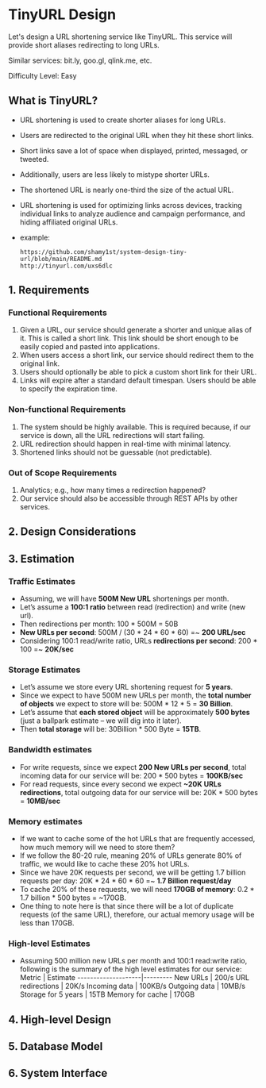 # TinyURL Design

Let's design a URL shortening service like TinyURL. This service will provide short aliases redirecting to long URLs. 

Similar services: bit.ly, goo.gl, qlink.me, etc.

Difficulty Level: Easy 

## What is TinyURL?

* URL shortening is used to create shorter aliases for long URLs.
* Users are redirected to the original URL when they hit these short links.
* Short links save a lot of space when displayed, printed, messaged, or tweeted.
* Additionally, users are less likely to mistype shorter URLs.
* The shortened URL is nearly one-third the size of the actual URL.
* URL shortening is used for optimizing links across devices, tracking individual links to analyze audience and campaign performance, and hiding affiliated original URLs.
* example:
      
      https://github.com/shamy1st/system-design-tiny-url/blob/main/README.md
      http://tinyurl.com/uxs6dlc

## 1. Requirements

### Functional Requirements

1. Given a URL, our service should generate a shorter and unique alias of it. This is called a short link. This link should be short enough to be easily copied and pasted into applications.
2. When users access a short link, our service should redirect them to the original link.
3. Users should optionally be able to pick a custom short link for their URL.
4. Links will expire after a standard default timespan. Users should be able to specify the expiration time.

### Non-functional Requirements

1. The system should be highly available. This is required because, if our service is down, all the URL redirections will start failing.
2. URL redirection should happen in real-time with minimal latency.
3. Shortened links should not be guessable (not predictable).

### Out of Scope Requirements

1. Analytics; e.g., how many times a redirection happened?
2. Our service should also be accessible through REST APIs by other services.

## 2. Design Considerations

## 3. Estimation

### Traffic Estimates

* Assuming, we will have **500M New URL** shortenings per month.
* Let’s assume a **100:1 ratio** between read (redirection) and write (new url).
* Then redirections per month: 100 * 500M = 50B
* **New URLs per second**: 500M / (30 * 24 * 60 * 60) =~ **200 URL/sec**
* Considering 100:1 read/write ratio, URLs **redirections per second**: 200 * 100 =~ **20K/sec**

### Storage Estimates

* Let’s assume we store every URL shortening request for **5 years**.
* Since we expect to have 500M new URLs per month, the **total number of objects** we expect to store will be: 500M * 12 * 5 = **30 Billion**.
* Let’s assume that **each stored object** will be approximately **500 bytes** (just a ballpark estimate – we will dig into it later).
* Then **total storage** will be: 30Billion * 500 Byte = **15TB**.

### Bandwidth estimates

* For write requests, since we expect **200 New URLs per second**, total incoming data for our service will be: 200 * 500 bytes = **100KB/sec**
* For read requests, since every second we expect **~20K URLs redirections**, total outgoing data for our service will be: 20K * 500 bytes = **10MB/sec**

### Memory estimates

* If we want to cache some of the hot URLs that are frequently accessed, how much memory will we need to store them?
* If we follow the 80-20 rule, meaning 20% of URLs generate 80% of traffic, we would like to cache these 20% hot URLs.
* Since we have 20K requests per second, we will be getting 1.7 billion requests per day: 20K * 24 * 60 * 60 =~ **1.7 Billion request/day**
* To cache 20% of these requests, we will need **170GB of memory**: 0.2 * 1.7 billion * 500 bytes = ~170GB.
* One thing to note here is that since there will be a lot of duplicate requests (of the same URL), therefore, our actual memory usage will be less than 170GB.

### High-level Estimates

* Assuming 500 million new URLs per month and 100:1 read:write ratio, following is the summary of the high level estimates for our service:
Metric              | Estimate
--------------------|---------
New URLs            | 200/s
URL redirections    | 20K/s
Incoming data       | 100KB/s
Outgoing data       | 10MB/s
Storage for 5 years | 15TB
Memory for cache    | 170GB

## 4. High-level Design

## 5. Database Model

## 6. System Interface


